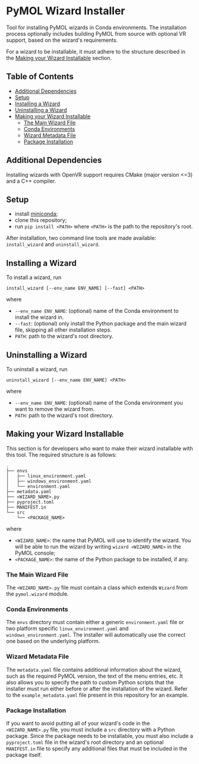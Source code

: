 # PyMOL Wizard Installer <!-- omit in toc -->
Tool for installing PyMOL wizards in Conda environments. The installation process optionally includes building PyMOL from source with optional VR support, based on the wizard's requirements.

For a wizard to be installable, it must adhere to the structure described in the [Making your Wizard Installable](#making-your-wizard-installable) section.

## Table of Contents <!-- omit in toc -->
- [Additional Dependencies](#additional-dependencies)
- [Setup](#setup)
- [Installing a Wizard](#installing-a-wizard)
- [Uninstalling a Wizard](#uninstalling-a-wizard)
- [Making your Wizard Installable](#making-your-wizard-installable)
  - [The Main Wizard File](#the-main-wizard-file)
  - [Conda Environments](#conda-environments)
  - [Wizard Metadata File](#wizard-metadata-file)
  - [Package Installation](#package-installation)

## Additional Dependencies
Installing wizards with OpenVR support requires CMake (major version <=3) and a C++ compiler.

## Setup
- install [miniconda](https://www.anaconda.com/docs/getting-started/miniconda/main);
- clone this repository;
- run `pip install <PATH>` where `<PATH>` is the path to the repository's root.

After installation, two command line tools are made available: `install_wizard` and `uninstall_wizard`.

## Installing a Wizard
To install a wizard, run
```
install_wizard [--env_name ENV_NAME] [--fast] <PATH>
```
where
- `--env_name ENV_NAME`: (optional) name of the Conda environment to install the wizard in.
- `--fast`: (optional) only install the Python package and the main wizard file, skipping all other installation steps.
- `PATH`: path to the wizard's root directory.


## Uninstalling a Wizard
To uninstall a wizard, run
```
uninstall_wizard [--env_name ENV_NAME] <PATH>
```
where
- `--env_name ENV_NAME`: (optional) name of the Conda environment you want to remove the wizard from.
- `PATH`: path to the wizard's root directory.

## Making your Wizard Installable
This section is for developers who want to make their wizard installable with this tool. The required structure is as follows:
```
.
├── envs
│   ├── linux_environment.yaml
│   ├── windows_environment.yaml
│   └── environment.yaml
├── metadata.yaml
├── <WIZARD_NAME>.py
├── pyproject.toml
├── MANIFEST.in
└── src
    └── <PACKAGE_NAME>
```
where
- `<WIZARD_NAME>`: the name that PyMOL will use to identify the wizard. You will be able to run the wizard by writing `wizard <WIZARD_NAME>` in the PyMOL console;
- `<PACKAGE_NAME>`: the name of the Python package to be installed, if any.

### The Main Wizard File
The `<WIZARD_NAME>.py` file must contain a class which extends `Wizard` from the `pymol.wizard` module.

### Conda Environments
The `envs` directory must contain either a generic `environment.yaml` file or two platform specific `linux_environment.yaml` and `windows_environment.yaml`. The installer will automatically use the correct one based on the underlying platform.

### Wizard Metadata File
The `metadata.yaml` file contains additional information about the wizard, such as the required PyMOL version, the text of the menu entries, etc. It also allows you to specify the path to custom Python scripts that the installer must run either before or after the installation of the wizard. Refer to the `example_metadata.yaml` file present in this repository for an example.

### Package Installation
If you want to avoid putting all of your wizard's code in the `<WIZARD_NAME>.py` file, you must include a `src` directory with a Python package. Since the package needs to be installable, you must also include a `pyproject.toml` file in the wizard's root directory and an optional `MANIFEST.in` file to specify any additional files that must be included in the package itself.

